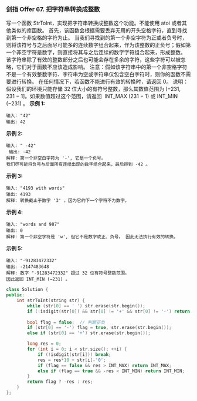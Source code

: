 ### 剑指 Offer 67. 把字符串转换成整数
写一个函数 StrToInt，实现把字符串转换成整数这个功能。不能使用 atoi 或者其他类似的库函数。
首先，该函数会根据需要丢弃无用的开头空格字符，直到寻找到第一个非空格的字符为止。
当我们寻找到的第一个非空字符为正或者负号时，则将该符号与之后面尽可能多的连续数字组合起来，作为该整数的正负号；假如第一个非空字符是数字，则直接将其与之后连续的数字字符组合起来，形成整数。
该字符串除了有效的整数部分之后也可能会存在多余的字符，这些字符可以被忽略，它们对于函数不应该造成影响。
注意：假如该字符串中的第一个非空格字符不是一个有效整数字符、字符串为空或字符串仅包含空白字符时，则你的函数不需要进行转换。
在任何情况下，若函数不能进行有效的转换时，请返回 0。
说明：
假设我们的环境只能存储 32 位大小的有符号整数，那么其数值范围为 [−231,  231 − 1]。如果数值超过这个范围，请返回  INT_MAX (231 − 1) 或 INT_MIN (−231) 。
**示例 1:**
```
输入: "42" 
输出: 42
```
**示例 2:**
```
输入: " -42"
 输出: -42 
解释: 第一个非空白字符为 '-', 它是一个负号。 
我们尽可能将负号与后面所有连续出现的数字组合起来，最后得到 -42 。
```
**示例 3:**
```
输入: "4193 with words" 
输出: 4193 
解释: 转换截止于数字 '3' ，因为它的下一个字符不为数字。
```
**示例 4:**
```
输入: "words and 987" 
输出: 0 
解释: 第一个非空字符是 'w', 但它不是数字或正、负号。 因此无法执行有效的转换。
```
**示例 5:**
```
输入: "-91283472332" 
输出: -2147483648 
解释: 数字 "-91283472332" 超过 32 位有符号整数范围。
因此返回 INT_MIN (−231) 。
```

```cpp
class Solution {
public:
    int strToInt(string str) {
        while (str[0] == ' ') str.erase(str.begin());
        if (!isdigit(str[0]) && str[0] != '+' && str[0] != '-') return 0;
        
        bool flag = false;  // 判断正负
        if (str[0] == '-') flag = true, str.erase(str.begin());
        else if (str[0] == '+') str.erase(str.begin());

        long res = 0;
        for (int i = 0; i < str.size(); ++i) {
            if (!isdigit(str[i])) break;
            res = res*10 + str[i]-'0';
            if (flag == false && res > INT_MAX) return INT_MAX;
            else if (flag == true && -res < INT_MIN) return INT_MIN;
        }
        return flag ? -res : res;
    }
};
```